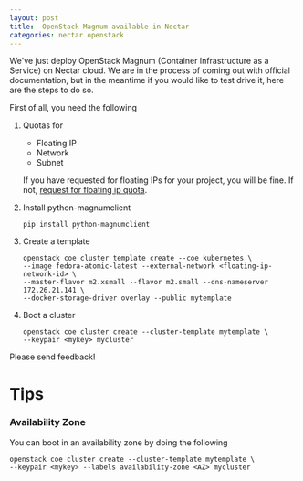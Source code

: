 ```yaml
---
layout: post
title:  OpenStack Magnum available in Nectar
categories: nectar openstack
---
```


We've just deploy OpenStack Magnum (Container Infrastructure as a Service) on
Nectar cloud. We are in the process of coming out with official documentation,
but in the meantime if you would like to test drive it, here are the steps to do
so.

First of all, you need the following

1. Quotas for
   - Floating IP
   - Network
   - Subnet

   If you have requested for floating IPs for your project, you will be fine. If
not, [request for floating ip
quota](https://support.ehelp.edu.au/solution/articles/6000170753-private-networks#requesting_quota).

1. Install python-magnumclient
   ```
   pip install python-magnumclient
   ```

1. Create a template
   ```
   openstack coe cluster template create --coe kubernetes \
   --image fedora-atomic-latest --external-network <floating-ip-network-id> \
   --master-flavor m2.xsmall --flavor m2.small --dns-nameserver 172.26.21.141 \
   --docker-storage-driver overlay --public mytemplate
   ```

1. Boot a cluster
   ```
   openstack coe cluster create --cluster-template mytemplate \
   --keypair <mykey> mycluster
   ```

Please send feedback!

# Tips #

### Availability Zone ###

You can boot in an availability zone by doing the following
```
openstack coe cluster create --cluster-template mytemplate \
--keypair <mykey> --labels availability-zone <AZ> mycluster
```
